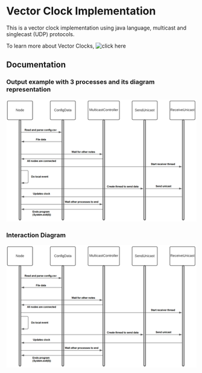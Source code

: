 # Vector Clock Implementation

This is a vector clock implementation using java language, multicast and singlecast (UDP) protocols.

To learn more about Vector Clocks, ![click here](https://en.wikipedia.org/wiki/Vector_clock)

## Documentation

### Output example with 3 processes and its diagram representation

![Output table and Diagram Image](/interaction-diagram.png?token=AJDTQNSWZNJ4V7RGAV745YTA5B4AA)

### Interaction Diagram

![Interaction Diagram Image](/interaction-diagram.png?token=AJDTQNVZSUZ6XW73P77KVG3A5B3QG)
